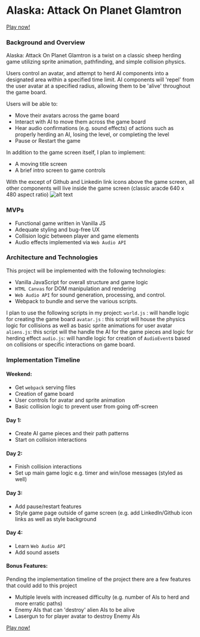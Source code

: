 # Alaska: Attack On Planet Glamtron

[Play now!](https://nwilliams770.github.io/alaska-attack-on-glamtron/)

### Background and Overview

Alaska: Attack On Planet Glamtron is a twist on a classic sheep herding game utilizing sprite animation, pathfinding, and simple collision physics.

Users control an avatar, and attempt to herd AI components into a designated area within a specified time limit. AI components will 'repel' from the user avatar at a specified radius, allowing them to
be 'alive' throughout the game board.

Users will be able to:
- Move their avatars across the game board
- Interact with AI to move them across the game board
- Hear audio confirmations (e.g. sound effects) of actions such as properly herding an AI, losing the level, or completing the level
- Pause or Restart the game

In addition to the game screen itself, I plan to implement:
- A moving title screen
- A brief intro screen to game controls

With the except of Github and Linkedin link icons above the game screen, all other components will live inside the game screen (classic aracde 640 x 480 aspect ratio)
![alt text](http://res.cloudinary.com/nwilliams770/image/upload/v1512330533/title_screen_cbcn16.gif)

### MVPs
* Functional game written in Vanilla JS
* Adequate styling and bug-free UX
* Collision logic between player and game elements
* Audio effects implemented via `Web Audio API`

### Architecture and Technologies

This project will be implemented with the following technologies:
* Vanilla JavaScript for overall structure and game logic
* `HTML Canvas` for DOM manipulation and rendering
* `Web Audio API` for sound generation, processing, and control.
* Webpack to bundle and serve the various scripts.

I plan to use the following scripts in my project:
`world.js` : will handle logic for creating the game board
`avatar.js` : this script will house the physics logic for collisions as well as basic sprite animations for user avatar
`aliens.js`: this script will the handle the AI for the game pieces and logic for herding effect
`audio.js`: will handle logic for creation of `AudioEvent`s based on collisions or specific interactions on game board.

### Implementation Timeline

#### Weekend:
- Get `webpack` serving files
- Creation of game board
- User controls for avatar and sprite animation
- Basic collision logic to prevent user from going off-screen

#### Day 1:
- Create AI game pieces and their path patterns
- Start on collision interactions

#### Day 2:
- Finish collision interactions
- Set up main game logic e.g. timer and win/lose messages (styled as well)

#### Day 3: 
- Add pause/restart features
- Style game page outside of game screen (e.g. add LinkedIn/Github icon links as well as style background

#### Day 4:
- Learn `Web Audio API`
- Add sound assets

#### Bonus Features:
Pending the implementation timeline of the project there are a few features that could add to this project
- Multiple levels with increased difficulty (e.g. number of AIs to herd and more erratic paths)
- Enemy AIs that can 'destroy' alien AIs to be alive
- Lasergun to for player avatar to destroy Enemy AIs

[Play now!](https://nwilliams770.github.io/alaska-attack-on-glamtron/)

